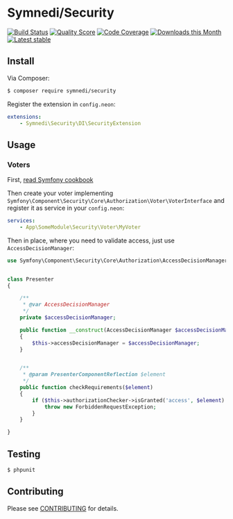 # Symnedi/Security

[![Build Status](https://img.shields.io/travis/Symnedi/Security.svg?style=flat-square)](https://travis-ci.org/Symnedi/Security)
[![Quality Score](https://img.shields.io/scrutinizer/g/Symnedi/Security.svg?style=flat-square)](https://scrutinizer-ci.com/g/Symnedi/Security)
[![Code Coverage](https://img.shields.io/scrutinizer/coverage/g/Symnedi/Security.svg?style=flat-square)](https://scrutinizer-ci.com/g/Symnedi/Security)
[![Downloads this Month](https://img.shields.io/packagist/dm/symnedi/security.svg?style=flat-square)](https://packagist.org/packages/symnedi/security)
[![Latest stable](https://img.shields.io/packagist/v/symnedi/security.svg?style=flat-square)](https://packagist.org/packages/symnedi/security)


## Install

Via Composer:

```sh
$ composer require symnedi/security
```

Register the extension in `config.neon`:

```yaml
extensions:
	- Symnedi\Security\DI\SecurityExtension
```


## Usage

### Voters

First, [read Symfony cookbook](http://symfony.com/doc/current/cookbook/security/voters_data_permission.html)

Then create your voter implementing `Symfony\Component\Security\Core\Authorization\Voter\VoterInterface`
and register it as service in your `config.neon`:

```yaml
services:
	- App\SomeModule\Security\Voter\MyVoter
```

Then in place, where you need to validate access, just use `AccessDecisionManager`:


```php
use Symfony\Component\Security\Core\Authorization\AccessDecisionManager;


class Presenter
{

	/**
	 * @var AccessDecisionManager
	 */
	private $accessDecisionManager;

	public function __construct(AccessDecisionManager $accessDecisionManager)
	{
		$this->accessDecisionManager = $accessDecisionManager;
	}


	/**
	 * @param PresenterComponentReflection $element
	 */
	public function checkRequirements($element)
	{
		if ($this->authorizationChecker->isGranted('access', $element) === FALSE) {
			throw new ForbiddenRequestException;
		}
	}

}
```


## Testing

```sh
$ phpunit
```


## Contributing

Please see [CONTRIBUTING](CONTRIBUTING.md) for details.
